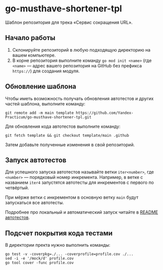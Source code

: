# go-musthave-shortener-tpl

Шаблон репозитория для трека «Сервис сокращения URL».

## Начало работы

1. Склонируйте репозиторий в любую подходящую директорию на вашем компьютере.
2. В корне репозитория выполните команду `go mod init <name>` (где `<name>` — адрес вашего репозитория на GitHub без префикса `https://`) для создания модуля.

## Обновление шаблона

Чтобы иметь возможность получать обновления автотестов и других частей шаблона, выполните команду:

```
git remote add -m main template https://github.com/Yandex-Practicum/go-musthave-shortener-tpl.git
```

Для обновления кода автотестов выполните команду:

```
git fetch template && git checkout template/main .github
```

Затем добавьте полученные изменения в свой репозиторий.

## Запуск автотестов

Для успешного запуска автотестов называйте ветки `iter<number>`, где `<number>` — порядковый номер инкремента. Например, в ветке с названием `iter4` запустятся автотесты для инкрементов с первого по четвёртый.

При мёрже ветки с инкрементом в основную ветку `main` будут запускаться все автотесты.

Подробнее про локальный и автоматический запуск читайте в [README автотестов](https://github.com/Yandex-Practicum/go-autotests).

## Подсчет покрытия кода тестами
В директории пректа нужно выполнить команды:

```
go test -v -coverpkg=./... -coverprofile=profile.cov ./...
sed -i -e '/mock/d' profile.cov 
go tool cover -func profile.cov 
```
